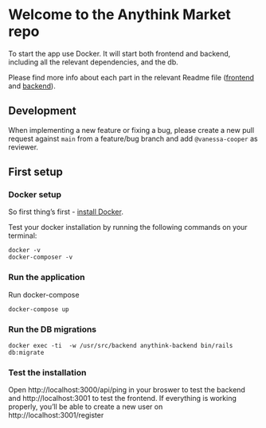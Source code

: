 # Welcome to the Anythink Market repo

To start the app use Docker. It will start both frontend and backend, including all the relevant dependencies, and the db.

Please find more info about each part in the relevant Readme file ([frontend](frontend/readme.md) and [backend](backend/README.md)).

## Development

When implementing a new feature or fixing a bug, please create a new pull request against `main` from a feature/bug branch and add `@vanessa-cooper` as reviewer.

## First setup

### Docker setup

So first thing’s first - [install Docker](https://docs.docker.com/get-docker/).

Test your docker installation by running the following commands on your terminal:

```
docker -v
docker-composer -v
```

### Run the application

Run docker-compose

```
docker-compose up
```

### Run the DB migrations

```
docker exec -ti  -w /usr/src/backend anythink-backend bin/rails db:migrate
```

### Test the installation

Open http://localhost:3000/api/ping in your broswer to test the backend and http://localhost:3001 to test the frontend. If everything is working properly, you’ll be able to create a new user on http://localhost:3001/register

